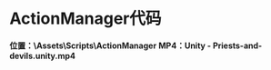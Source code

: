 # ActionManager代码
**位置：\Assets\Scripts\ActionManager**
**MP4：Unity - Priests-and-devils.unity.mp4**
